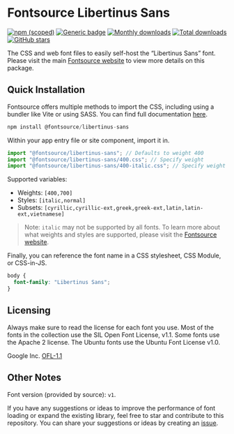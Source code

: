 # Fontsource Libertinus Sans

[![npm (scoped)](https://img.shields.io/npm/v/@fontsource/libertinus-sans?color=brightgreen)](https://www.npmjs.com/package/@fontsource/libertinus-sans) [![Generic badge](https://img.shields.io/badge/fontsource-passing-brightgreen)](https://github.com/fontsource/fontsource) [![Monthly downloads](https://badgen.net/npm/dm/@fontsource/libertinus-sans)](https://github.com/fontsource/fontsource) [![Total downloads](https://badgen.net/npm/dt/@fontsource/libertinus-sans)](https://github.com/fontsource/fontsource) [![GitHub stars](https://img.shields.io/github/stars/fontsource/fontsource.svg?style=social&label=Star)](https://github.com/fontsource/fontsource/stargazers)

The CSS and web font files to easily self-host the “Libertinus Sans” font. Please visit the main [Fontsource website](https://fontsource.org/fonts/libertinus-sans) to view more details on this package.

## Quick Installation

Fontsource offers multiple methods to import the CSS, including using a bundler like Vite or using SASS. You can find full documentation [here](https://fontsource.org/docs/getting-started/introduction).

```javascript
npm install @fontsource/libertinus-sans
```

Within your app entry file or site component, import it in.

```javascript
import "@fontsource/libertinus-sans"; // Defaults to weight 400
import "@fontsource/libertinus-sans/400.css"; // Specify weight
import "@fontsource/libertinus-sans/400-italic.css"; // Specify weight and style
```

Supported variables:
- Weights: `[400,700]`
- Styles: `[italic,normal]`
- Subsets: `[cyrillic,cyrillic-ext,greek,greek-ext,latin,latin-ext,vietnamese]`

> Note: `italic` may not be supported by all fonts. To learn more about what weights and styles are supported, please visit the [Fontsource website](https://fontsource.org/fonts/libertinus-sans).

Finally, you can reference the font name in a CSS stylesheet, CSS Module, or CSS-in-JS.

```css
body {
  font-family: "Libertinus Sans";
}
```

## Licensing
Always make sure to read the license for each font you use. Most of the fonts in the collection use the SIL Open Font License, v1.1. Some fonts use the Apache 2 license. The Ubuntu fonts use the Ubuntu Font License v1.0.

Google Inc.
[OFL-1.1](http://scripts.sil.org/OFL)

## Other Notes
Font version (provided by source): `v1`.

If you have any suggestions or ideas to improve the performance of font loading or expand the existing library, feel free to star and contribute to this repository. You can share your suggestions or ideas by creating an [issue](https://github.com/fontsource/fontsource/issues).